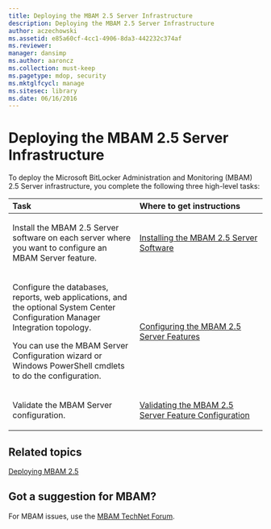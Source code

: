 ```yaml
---
title: Deploying the MBAM 2.5 Server Infrastructure
description: Deploying the MBAM 2.5 Server Infrastructure
author: aczechowski
ms.assetid: e85a60cf-4cc1-4906-8da3-442232c374af
ms.reviewer: 
manager: dansimp
ms.author: aaroncz
ms.collection: must-keep
ms.pagetype: mdop, security
ms.mktglfcycl: manage
ms.sitesec: library
ms.date: 06/16/2016
---
```



# Deploying the MBAM 2.5 Server Infrastructure


To deploy the Microsoft BitLocker Administration and Monitoring (MBAM) 2.5 Server infrastructure, you complete the following three high-level tasks:

<table>
<colgroup>
<col width="50%" />
<col width="50%" />
</colgroup>
<thead>
<tr class="header">
<th align="left">Task</th>
<th align="left">Where to get instructions</th>
</tr>
</thead>
<tbody>
<tr class="odd">
<td align="left"><p>Install the MBAM 2.5 Server software on each server where you want to configure an MBAM Server feature.</p></td>
<td align="left"><p><a href="installing-the-mbam-25-server-software.md" data-raw-source="[Installing the MBAM 2.5 Server Software](installing-the-mbam-25-server-software.md)">Installing the MBAM 2.5 Server Software</a></p></td>
</tr>
<tr class="even">
<td align="left"><p>Configure the databases, reports, web applications, and the optional System Center Configuration Manager Integration topology.</p>
<p>You can use the MBAM Server Configuration wizard or Windows PowerShell cmdlets to do the configuration.</p></td>
<td align="left"><p><a href="configuring-the-mbam-25-server-features.md" data-raw-source="[Configuring the MBAM 2.5 Server Features](configuring-the-mbam-25-server-features.md)">Configuring the MBAM 2.5 Server Features</a></p></td>
</tr>
<tr class="odd">
<td align="left"><p>Validate the MBAM Server configuration.</p></td>
<td align="left"><p><a href="validating-the-mbam-25-server-feature-configuration.md" data-raw-source="[Validating the MBAM 2.5 Server Feature Configuration](validating-the-mbam-25-server-feature-configuration.md)">Validating the MBAM 2.5 Server Feature Configuration</a></p></td>
</tr>
</tbody>
</table>

 

## Related topics


[Deploying MBAM 2.5](deploying-mbam-25.md)

 
## Got a suggestion for MBAM?

For MBAM issues, use the [MBAM TechNet Forum](https://social.technet.microsoft.com/Forums/home?forum=mdopmbam).
 





